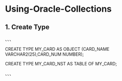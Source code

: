 # Using-Oracle-Collections

## 1. Create Type

、、、

CREATE TYPE MY_CARD AS OBJECT (CARD_NAME VARCHAR2(25),CARD_NUM NUMBER);

CREATE TYPE MY_CARD_NST AS TABLE OF MY_CARD;

、、、
